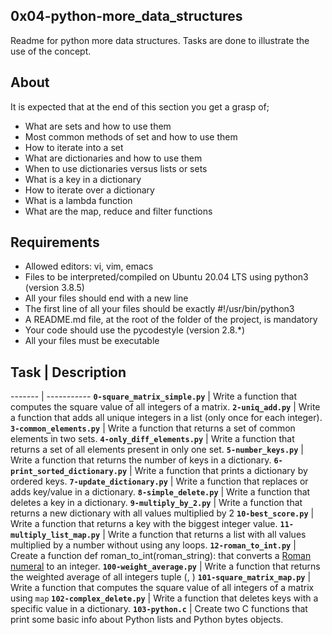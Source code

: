 ## 0x04-python-more_data_structures

Readme for python more data structures. Tasks are done to illustrate the use of the concept.

## About

It is expected that at the end of this section you get a grasp of;
- What are sets and how to use them
- Most common methods of set and how to use them
- How to iterate into a set
- What are dictionaries and how to use them
- When to use dictionaries versus lists or sets
- What is a key in a dictionary
- How to iterate over a dictionary
- What is a lambda function
- What are the map, reduce and filter functions

## Requirements

- Allowed editors: vi, vim, emacs
- Files to be interpreted/compiled on Ubuntu 20.04 LTS using python3 (version 3.8.5)
- All your files should end with a new line
- The first line of all your files should be exactly #!/usr/bin/python3
- A README.md file, at the root of the folder of the project, is mandatory
- Your code should use the pycodestyle (version 2.8.*)
- All your files must be executable

## Task | Description
------- | -----------
**`0-square_matrix_simple.py`** | Write a function that computes the square value of all integers of a matrix.
**`2-uniq_add.py`** | Write a function that adds all unique integers in a list (only once for each integer).
**`3-common_elements.py`** | Write a function that returns a set of common elements in two sets.
**`4-only_diff_elements.py`** | Write a function that returns a set of all elements present in only one set.
**`5-number_keys.py`** | Write a function that returns the number of keys in a dictionary.
**`6-print_sorted_dictionary.py`** | Write a function that prints a dictionary by ordered keys.
**`7-update_dictionary.py`** | Write a function that replaces or adds key/value in a dictionary.
**`8-simple_delete.py`** | Write a function that deletes a key in a dictionary.
**`9-multiply_by_2.py`** | Write a function that returns a new dictionary with all values multiplied by 2
**`10-best_score.py`** | Write a function that returns a key with the biggest integer value.
**`11-multiply_list_map.py`** | Write a function that returns a list with all values multiplied by a number without using any loops.
**`12-roman_to_int.py`** | Create a function def roman_to_int(roman_string): that converts a [Roman numeral](https://en.wikipedia.org/wiki/Roman_numerals) to an integer.
**`100-weight_average.py`** | Write a function that returns the weighted average of all integers tuple (<score>, <weight>)
**`101-square_matrix_map.py`** | Write a function that computes the square value of all integers of a matrix using `map`
**`102-complex_delete.py`** | Write a function that deletes keys with a specific value in a dictionary.
**`103-python.c`** | Create two C functions that print some basic info about Python lists and Python bytes objects.
